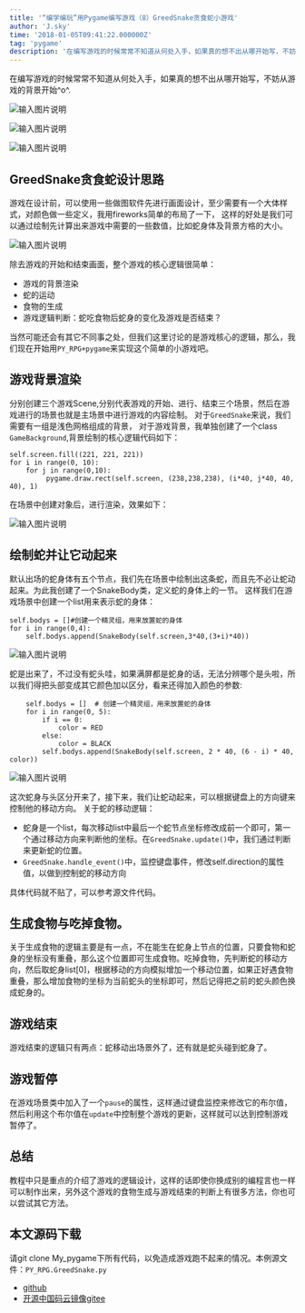 ```yaml
---
title: '“编学编玩”用Pygame编写游戏（8）GreedSnake贪食蛇小游戏'
author: 'J.sky'
time: '2018-01-05T09:41:22.000000Z'
tag: 'pygame'
description: '在编写游戏的时候常常不知道从何处入手，如果真的想不出从哪开始写，不妨从游戏的背景开始^o^.'
---
```


在编写游戏的时候常常不知道从何处入手，如果真的想不出从哪开始写，不妨从游戏的背景开始^o^.

![输入图片说明](https://suiyan.cc/assets/images/media/upload/2018/01/Snip20180105_16.png)

![输入图片说明](https://suiyan.cc/assets/images/media/upload/2018/01/Snip20180105_17.png)

![输入图片说明](https://suiyan.cc/assets/images/media/upload/2018/01/Snip20180105_18.png)

## GreedSnake贪食蛇设计思路

游戏在设计前，可以使用一些做图软件先进行画面设计，至少需要有一个大体样式，对颜色做一些定义，我用fireworks简单的布局了一下，
这样的好处是我们可以通过绘制先计算出来游戏中需要的一些数值，比如蛇身体及背景方格的大小。

![输入图片说明](https://suiyan.cc/assets/images/media/upload/2018/01/Snip20180104_13.png)


除去游戏的开始和结束画面，整个游戏的核心逻辑很简单：

+ 游戏的背景渲染
+ 蛇的运动
+ 食物的生成
+ 游戏逻辑判断：蛇吃食物后蛇身的变化及游戏是否结束？

当然可能还会有其它不同事之处，但我们这里讨论的是游戏核心的逻辑，那么，我们现在开始用`PY_RPG+pygame`来实现这个简单的小游戏吧。


## 游戏背景渲染

分别创建三个游戏Scene,分别代表游戏的开始、进行、结束三个场景，然后在游戏进行的场景也就是主场景中进行游戏的内容绘制。
对于`GreedSnake`来说，我们需要有一组是浅色网格组成的背景，
对于游戏背景，我单独创建了一个class `GameBackground`,背景绘制的核心逻辑代码如下：

    self.screen.fill((221, 221, 221))
    for i in range(0, 10):
        for j in range(0,10):
             pygame.draw.rect(self.screen, (238,238,238), (i*40, j*40, 40, 40), 1)

在场景中创建对象后，进行渲染，效果如下：

![输入图片说明](https://suiyan.cc/assets/images/media/upload/2018/01/Snip20180104_12.png)


## 绘制蛇并让它动起来

默认出场的蛇身体有五个节点，我们先在场景中绘制出这条蛇，而且先不必让蛇动起来。为此我创建了一个SnakeBody类，定义蛇的身体上的一节。
这样我们在游戏场景中创建一个list用来表示蛇的身体：

    self.bodys = []#创建一个精灵组，用来放置蛇的身体
    for i in range(0,4):
        self.bodys.append(SnakeBody(self.screen,3*40,(3+i)*40))

![输入图片说明](https://suiyan.cc/assets/images/media/upload/2018/01/Snip20180104_14.png)

蛇是出来了，不过没有蛇头哇，如果满屏都是蛇身的话，无法分辨哪个是头啦，所以我们得把头部变成其它颜色加以区分，看来还得加入颜色的参数:

        self.bodys = []  # 创建一个精灵组，用来放置蛇的身体
        for i in range(0, 5):
            if i == 0:
                color = RED
            else:
                color = BLACK
            self.bodys.append(SnakeBody(self.screen, 2 * 40, (6 - i) * 40, color))


![输入图片说明](https://suiyan.cc/assets/images/media/upload/2018/01/Snip20180104_15.png)

这次蛇身与头区分开来了，接下来，我们让蛇动起来，可以根据键盘上的方向键来控制他的移动方向。
关于蛇的移动逻辑：

+ 蛇身是一个list，每次移动list中最后一个蛇节点坐标修改成前一个即可，第一个通过移动方向来判断他的坐标。在`GreedSnake.update()`中，我们通过判断来更新蛇的位置。
+ `GreedSnake.handle_event()`中，监控键盘事件，修改self.direction的属性值，以做到控制蛇的移动方向

具体代码就不贴了，可以参考源文件代码。

## 生成食物与吃掉食物。

关于生成食物的逻辑主要是有一点，不在能生在蛇身上节点的位置，只要食物和蛇身的坐标没有重叠，那么这个位置即可生成食物。吃掉食物，先判断蛇的移动方向，然后取蛇身list[0]，根据移动的方向模拟增加一个移动位置，如果正好遇食物重叠，那么增加食物的坐标为当前蛇头的坐标即可，然后记得把之前的蛇头颜色换成蛇身的。

## 游戏结束

游戏结束的逻辑只有两点：蛇移动出场景外了，还有就是蛇头碰到蛇身了。

## 游戏暂停

在游戏场景类中加入了一个`pause`的属性，这样通过键盘监控来修改它的布尔值，然后利用这个布尔值在`update`中控制整个游戏的更新，这样就可以达到控制游戏暂停了。

## 总结

教程中只是重点的介绍了游戏的逻辑设计，这样的话即使你换成别的编程言也一样可以制作出来，另外这个游戏的食物生成与游戏结束的判断上有很多方法，你也可以尝试其它方法。

## 本文源码下载

请git clone My_pygame下所有代码，以免造成游戏跑不起来的情况。本例源文件：`PY_RPG.GreedSnake.py`

+ [github](https://github.com/bosichong/My_pygame/tree/master/PY_RPG/demo)
+ [开源中国码云镜像gitee](https://gitee.com/J_Sky/My_pygame/tree/master/PY_RPG/demo)